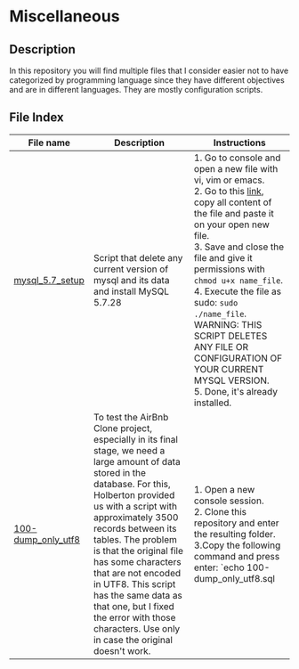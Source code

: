 # Miscellaneous

## Description

In this repository you will find multiple files that I consider easier not to have categorized by programming language since they have different objectives and are in different languages. They are mostly configuration scripts.

## File Index
|File name              |Description              |Instructions                |
|-----------------------|-------------------------|----------------------------|
|[mysql_5.7_setup](mysql_5.7_setup)|Script that delete any current version of mysql and its data and install MySQL 5.7.28|1. Go to console and open a new file with vi, vim or emacs.<br>2. Go to this [link](https://raw.githubusercontent.com/Doouh/Miscellaneous/master/mysql_5.7_setup), copy all content of the file and paste it on your open new file.<br>3. Save and close the file and give it permissions with `chmod u+x name_file`.<br>4. Execute the file as sudo: `sudo ./name_file`. WARNING: THIS SCRIPT DELETES ANY FILE OR CONFIGURATION OF YOUR CURRENT MYSQL VERSION.<br>5. Done, it's already installed.|
|[100-dump_only_utf8](100-dump_only_utf8.sql)|To test the AirBnb Clone project, especially in its final stage, we need a large amount of data stored in the database. For this, Holberton provided us with a script with approximately 3500 records between its tables. The problem is that the original file has some characters that are not encoded in UTF8. This script has the same data as that one, but I fixed the error with those characters. Use only in case the original doesn't work.|1. Open a new console session.<br>2. Clone this repository and enter the resulting folder.<br>3.Copy the following command and press enter: `echo 100-dump_only_utf8.sql | mysql -u root -p` insert the password you created for the root user and press enter again. WARNING: This script deletes the current database with that name and all its records.<br>4. If everything went well, you already have the database, the user and all the information created.|
